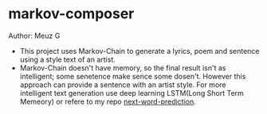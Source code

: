 # markov-composer
 Author: Meuz G 
 - This project uses Markov-Chain to generate a lyrics, poem and sentence using a style text of an artist.  
 - Markov-Chain doesn't have memory, so the final result isn't as intelligent; some senetence make sence some dosen't. However this approach can provide a sentence with an artist style. For more intelligent text generation use deep learning LSTM(Long Short Term Memeory) or refere to my repo [next-word-prediction](https://github.com/meuzgebre/nlp/next-word-eng).
